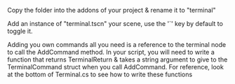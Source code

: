 Copy the folder into the addons of your project & rename it to "terminal"

Add an instance of "terminal.tscn" your scene, use the '`' key by default to toggle it.

Adding you own commands all you need is a reference to the terminal node to call the AddCommand method. In your script, you will need to write a function that returns 
TerminalReturn & takes a string argument to give to the TerminalCommand struct when you call AddCommand. For reference, look at the bottom of Terminal.cs to see how to write these functions
